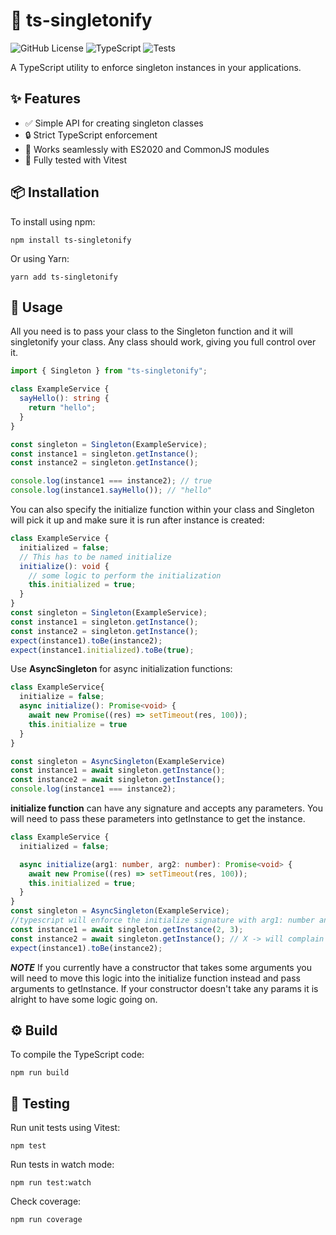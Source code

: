 # 🚀 ts-singletonify

![GitHub License](https://img.shields.io/badge/license-MIT-blue.svg)
![TypeScript](https://img.shields.io/badge/language-TypeScript-blue)
![Tests](https://github.com/JohnnyJumper/ts-singleton/actions/workflows/tests.yml/badge.svg)

A TypeScript utility to enforce singleton instances in your applications.

## ✨ Features

- ✅ Simple API for creating singleton classes
- 🔒 Strict TypeScript enforcement
- 🔄 Works seamlessly with ES2020 and CommonJS modules
- 🧪 Fully tested with Vitest

## 📦 Installation

To install using npm:

```
npm install ts-singletonify
```

Or using Yarn:

```
yarn add ts-singletonify
```

## 🚀 Usage

All you need is to pass your class to the Singleton function and it will singletonify your class. 
Any class should work, giving you full control over it. 

```ts
import { Singleton } from "ts-singletonify";

class ExampleService {
  sayHello(): string {
    return "hello";
  }
}

const singleton = Singleton(ExampleService);
const instance1 = singleton.getInstance();
const instance2 = singleton.getInstance();

console.log(instance1 === instance2); // true
console.log(instance1.sayHello()); // "hello"
```
You can also specify the initialize function within your class and Singleton will pick it up and make sure it is run after instance is created:


```ts
class ExampleService {
  initialized = false;
  // This has to be named initialize
  initialize(): void {
    // some logic to perform the initialization 
    this.initialized = true;
  }
}
const singleton = Singleton(ExampleService);
const instance1 = singleton.getInstance();
const instance2 = singleton.getInstance();
expect(instance1).toBe(instance2);
expect(instance1.initialized).toBe(true);
```

Use **AsyncSingleton** for async initialization functions:

```ts
class ExampleService{
  initialize = false;
  async initialize(): Promise<void> {
    await new Promise((res) => setTimeout(res, 100));
    this.initialize = true
  }
}

const singleton = AsyncSingleton(ExampleService)
const instance1 = await singleton.getInstance();
const instance2 = await singleton.getInstance();
console.log(instance1 === instance2);
```

**initialize function** can have any signature and accepts any parameters. You will need to pass these parameters into getInstance to get the instance.

```ts
class ExampleService {
  initialized = false;

  async initialize(arg1: number, arg2: number): Promise<void> {
    await new Promise((res) => setTimeout(res, 100));
    this.initialized = true;
  }
}
const singleton = AsyncSingleton(ExampleService);
//typescript will enforce the initialize signature with arg1: number and arg2: number
const instance1 = await singleton.getInstance(2, 3);  
const instance2 = await singleton.getInstance(); // X -> will complain
expect(instance1).toBe(instance2);
```

***NOTE*** If you currently have a constructor that takes some arguments you will need to move this logic into the initialize function instead and pass arguments to getInstance. If your constructor doesn't take any params it is alright to have some logic going on.

## ⚙️ Build

To compile the TypeScript code:

```
npm run build
```

## 🧪 Testing

Run unit tests using Vitest:

```
npm test
```

Run tests in watch mode:

```
npm run test:watch
```

Check coverage:

```
npm run coverage
```
